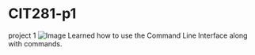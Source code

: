 # CIT281-p1
project 1 
<img src="https://images.unsplash.com/photo-1547082299-de196ea013d6?ixlib=rb-4.0.3&ixid=M3wxMjA3fDB8MHxwaG90by1wYWdlfHx8fGVufDB8fHx8fA%3D%3D&auto=format&fit=crop&w=870&q=80" alt="Image">
Learned how to use the Command Line Interface along with commands.
